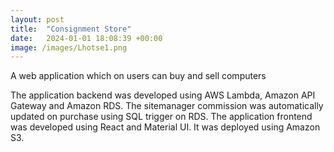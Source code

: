 ```yaml
---
layout: post
title:  "Consignment Store"
date:   2024-01-01 18:08:39 +00:00
image: /images/Lhotse1.png
---
```

A web application which on users can buy and sell computers

The application backend was developed using AWS Lambda, Amazon API Gateway and Amazon RDS. The sitemanager commission was automatically updated on purchase using SQL trigger on RDS.
The application frontend was developed using React and Material UI. It was deployed using Amazon S3.